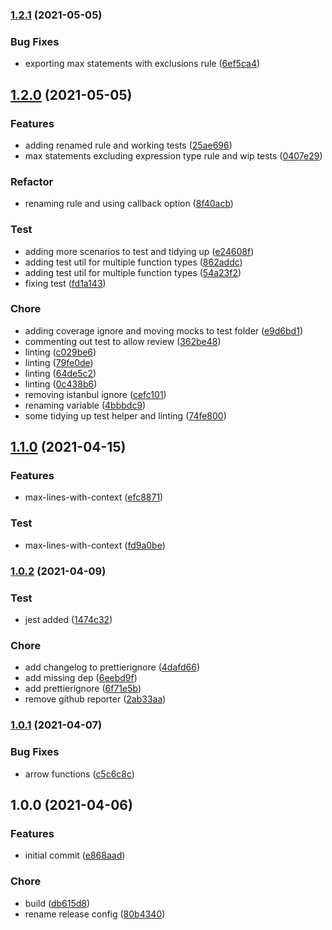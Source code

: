 ### [1.2.1](https://github.com/amirmohsen/flexverse-eslint-plugin-core/compare/v1.2.0...v1.2.1) (2021-05-05)


### Bug Fixes

* exporting max statements with exclusions rule ([6ef5ca4](https://github.com/amirmohsen/flexverse-eslint-plugin-core/commit/6ef5ca489f0db00779d53c87225f889b47680d54))

## [1.2.0](https://github.com/amirmohsen/flexverse-eslint-plugin-core/compare/v1.1.0...v1.2.0) (2021-05-05)


### Features

* adding renamed rule and working tests ([25ae696](https://github.com/amirmohsen/flexverse-eslint-plugin-core/commit/25ae696a8380c41928200576b6de0c02fd9d96c7))
* max statements excluding expression type rule and wip tests ([0407e29](https://github.com/amirmohsen/flexverse-eslint-plugin-core/commit/0407e2944c0e9342442a5e0daf7b327c8c6960a0))


### Refactor

* renaming rule and using callback option ([8f40acb](https://github.com/amirmohsen/flexverse-eslint-plugin-core/commit/8f40acb6c91134c4352dbc19e34e17778cde92a8))


### Test

* adding more scenarios to test and tidying up ([e24608f](https://github.com/amirmohsen/flexverse-eslint-plugin-core/commit/e24608f0d4a3db01d9c4fa028fe99f8a5ed566f2))
* adding test util for multiple function types ([862addc](https://github.com/amirmohsen/flexverse-eslint-plugin-core/commit/862addc4f977f132a72d5dacd46f063f52553283))
* adding test util for multiple function types ([54a23f2](https://github.com/amirmohsen/flexverse-eslint-plugin-core/commit/54a23f2d3072e9bc0107c96137b4fa0e58c3eb94))
* fixing test ([fd1a143](https://github.com/amirmohsen/flexverse-eslint-plugin-core/commit/fd1a14361fb1b5871a11226cb89e2aec47de5f34))


### Chore

* adding coverage ignore and moving mocks to test folder ([e9d6bd1](https://github.com/amirmohsen/flexverse-eslint-plugin-core/commit/e9d6bd10899bbe8659fcb84955a54e0ab2903516))
* commenting out test to allow review ([362be48](https://github.com/amirmohsen/flexverse-eslint-plugin-core/commit/362be489149b9b40bcb4a8a781dbbeecbe4ad9a3))
* linting ([c029be6](https://github.com/amirmohsen/flexverse-eslint-plugin-core/commit/c029be676be9ce5071ebbae36678cd322774f31c))
* linting ([79fe0de](https://github.com/amirmohsen/flexverse-eslint-plugin-core/commit/79fe0de70eb1563ef5e05a16ee02b865b39176b2))
* linting ([64de5c2](https://github.com/amirmohsen/flexverse-eslint-plugin-core/commit/64de5c273754a82bcaccf8bbb435095ebdf800ef))
* linting ([0c438b6](https://github.com/amirmohsen/flexverse-eslint-plugin-core/commit/0c438b6ef51aaecc7a75e3ab313b76f3313b9681))
* removing istanbul ignore ([cefc101](https://github.com/amirmohsen/flexverse-eslint-plugin-core/commit/cefc1013b63bdde08c3e6d2434f85d5280259115))
* renaming variable ([4bbbdc9](https://github.com/amirmohsen/flexverse-eslint-plugin-core/commit/4bbbdc91ac2cacf063f726f0c61786fbfc7577a2))
* some tidying up test helper and linting ([74fe800](https://github.com/amirmohsen/flexverse-eslint-plugin-core/commit/74fe80018ca6175ebd414ed38aa313b09520a8c8))

## [1.1.0](https://github.com/amirmohsen/flexverse-eslint-plugin-core/compare/v1.0.2...v1.1.0) (2021-04-15)


### Features

* max-lines-with-context ([efc8871](https://github.com/amirmohsen/flexverse-eslint-plugin-core/commit/efc8871143e7d2d358034eb8b4ae6c085ee17a87))


### Test

* max-lines-with-context ([fd9a0be](https://github.com/amirmohsen/flexverse-eslint-plugin-core/commit/fd9a0be7d116186495737e249faa3fc2c787876c))

### [1.0.2](https://github.com/amirmohsen/flexverse-eslint-plugin-core/compare/v1.0.1...v1.0.2) (2021-04-09)


### Test

* jest added ([1474c32](https://github.com/amirmohsen/flexverse-eslint-plugin-core/commit/1474c32797394caeeb8cac0d6fbf7893bba75e1e))


### Chore

* add changelog to prettierignore ([4dafd66](https://github.com/amirmohsen/flexverse-eslint-plugin-core/commit/4dafd66468aa6a70812d14703d697128d7c247c2))
* add missing dep ([6eebd9f](https://github.com/amirmohsen/flexverse-eslint-plugin-core/commit/6eebd9f7714db84a6823c92df9a1d391033a332b))
* add prettierignore ([6f71e5b](https://github.com/amirmohsen/flexverse-eslint-plugin-core/commit/6f71e5ba4291c353aa490b7fe7e5e3f075a3f1d3))
* remove github reporter ([2ab33aa](https://github.com/amirmohsen/flexverse-eslint-plugin-core/commit/2ab33aa6d5e5b4a635acf1db62d9e532c5cdb621))

### [1.0.1](https://github.com/amirmohsen/flexverse-eslint-plugin-core/compare/v1.0.0...v1.0.1) (2021-04-07)


### Bug Fixes

* arrow functions ([c5c6c8c](https://github.com/amirmohsen/flexverse-eslint-plugin-core/commit/c5c6c8ca390526d54ca604e3532511068567dd67))

## 1.0.0 (2021-04-06)

### Features

- initial commit ([e868aad](https://github.com/amirmohsen/flexverse-eslint-plugin-core/commit/e868aad95dc0df378a25ee63b9cbe58c66da5cca))

### Chore

- build ([db615d8](https://github.com/amirmohsen/flexverse-eslint-plugin-core/commit/db615d81459e86ebd2e7cab1b24de3ae34c10f0e))
- rename release config ([80b4340](https://github.com/amirmohsen/flexverse-eslint-plugin-core/commit/80b43406d8e8fef5650e661b75a6bea3e2e9eed5))
